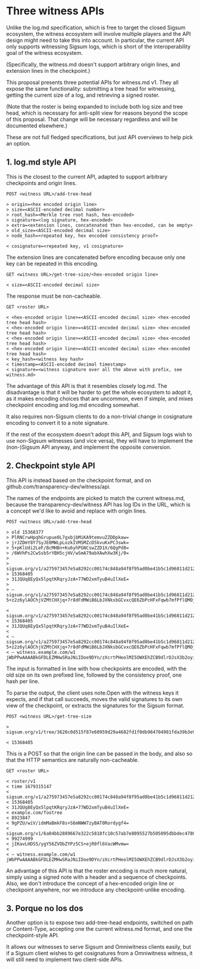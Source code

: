 # Three witness APIs

Unlike the log.md specification, which is free to target the closed Sigsum
ecosystem, the witness ecosystem will involve multiple players and the API
design might need to take this into account. In particular, the current API only
supports witnessing Sigsum logs, which is short of the interoperability goal of
the witness ecosystem.

(Specifically, the witness.md doesn't support arbitrary origin lines, and
extension lines in the checkpoint.)

This proposal presents three potential APIs for witness.md v1. They all expose
the same functionality: submitting a tree head for witnessing, getting the
current size of a log, and retrieving a signed roster.

(Note that the roster is being expanded to include both log size and tree head,
which is necessary for anti-split view for reasons beyond the scope of this
proposal. That change will be necessary regardless and will be documented elsewhere.)

These are not full fledged specifications, but just API overviews to help pick
an option.

## 1. log.md style API

This is the closest to the current API, adapted to support arbitrary
checkpoints and origin lines.

```
POST <witness URL>/add-tree-head

> origin=<hex encoded origin line>
> size=<ASCII-encoded decimal number>
> root_hash=<Merkle tree root hash, hex-encoded>
> signature=<log signature, hex-encoded>
> extra=<extension lines, concatenated then hex-encoded, can be empty>
> old_size=<ASCII-encoded decimal size>
> node_hash=<repeated key, hex encoded consistency proof>

< cosignature=<repeated key, v1 cosignature>
```

The extension lines are concatenated before encoding because only one key can
be repeated in this encoding.

```
GET <witness URL>/get-tree-size/<hex-encoded origin line>

< size=<ASCII-encoded decimal size>
```

The response must be non-cacheable.

```
GET <roster URL>

< <hex-encoded origin line>=<ASCII-encoded decimal size> <hex-encoded tree head hash>
< <hex-encoded origin line>=<ASCII-encoded decimal size> <hex-encoded tree head hash>
< <hex-encoded origin line>=<ASCII-encoded decimal size> <hex-encoded tree head hash>
< <hex-encoded origin line>=<ASCII-encoded decimal size> <hex-encoded tree head hash>
< key_hash=<witness key hash>
< timestamp=<ASCII-encoded decimal timestamp>
< signature=<witness signature over all the above with prefix, see witness.md>
```

The advantage of this API is that it resembles closely log.md. The disadvantage
is that it will be harder to get the whole ecosystem to adopt it, as it makes
encoding choices that are uncommon, even if simple, and mixes checkpoint
encoding and log.md encoding somewhat.

It also requires non-Sigsum clients to do a non-trivial change in cosignature
encoding to convert it to a note signature.

If the rest of the ecosystem doesn't adopt this API, and Sigsum logs wish to use
non-Sigsum witnesses (and vice versa), they will have to implement the
(non-)Sigsum API anyway, and implement the opposite conversion.

## 2. Checkpoint style API

This API is instead based on the checkpoint format,
and on github.com/transparency-dev/witness/api.

The names of the endpoints are picked to match the current witness.md, because
the transparency-dev/witness API has log IDs in the URL, which is a concept we'd
like to avoid and replace with origin lines.

```
POST <witness URL>/add-tree-head

> old 15368377
> PlRNCrwHpqhGrupue0L7gxbjbMiKA9temvuZZDDpkaw=
> jrJZDmY8Y7SyJE0MWLpLozkIVMSMZcD5kvuKxPC3swk=
> 5+pKlUdi2LeF/BcMHBn+Ku6yhPGNCswZZD1X/6QgPd8=
> /6WVhPs2CwSsb5rYBH5cjHV/wSmA79abXAwhXw3Kj/0=
>
> sigsum.org/v1/a275973457e5a8292cc00174c848a94f8f95ad0be41b5c1d96811d212ef880cd
> 15368405
> 31JQUq8EyQx5lpqtKRqryJzA+77WD2xmTyuB4uIlXeE=
>
> — sigsum.org/v1/a275973457e5a8292cc00174c848a94f8f95ad0be41b5c1d96811d212ef880cd 5+z2z6ylAOChjVZMtCHXjq+7r8dFdMWiB6LbJXNksbGCvxcQE6ZbPcHFxFqwb7mfPflQMOjiPl2bvmXvKhQBzM4pq/I=

< sigsum.org/v1/a275973457e5a8292cc00174c848a94f8f95ad0be41b5c1d96811d212ef880cd
< 15368405
< 31JQUq8EyQx5lpqtKRqryJzA+77WD2xmTyuB4uIlXeE=
<
< — sigsum.org/v1/a275973457e5a8292cc00174c848a94f8f95ad0be41b5c1d96811d212ef880cd 5+z2z6ylAOChjVZMtCHXjq+7r8dFdMWiB6LbJXNksbGCvxcQE6ZbPcHFxFqwb7mfPflQMOjiPl2bvmXvKhQBzM4pq/I=
< — witness.example.com/w1 jWbPPwAAAABkGFDLEZMHwSRaJNiIDoe9DYn/zXcrtPHeolMI5OWXEhZCB9dlrDJsX3b2oyin1nPZ\nqhf5nNo0xUe+mbIUBkBIfZ+qnA==
```

The input is formatted in line with how checkpoints are encoded, with the
old size on its own prefixed line, followed by the consistency proof,
one hash per line.

To parse the output, the client uses note.Open with the witness keys it
expects, and if that call succeeds, moves the valid signatures to its
own view of the checkpoint, or extracts the signatures for the Sigsum format.

```
POST <witness URL>/get-tree-size

> sigsum.org/v1/tree/3620c0d515f87e60959d29a4682fd1f0db984704981fda39b3e9ba0a44f57e2f

< 15368405
```

This is a POST so that the origin line can be passed in the body, and also
so that the HTTP semantics are naturally non-cacheable.

```
GET <roster URL>

< roster/v1
< time 1679315147
< sigsum.org/v1/a275973457e5a8292cc00174c848a94f8f95ad0be41b5c1d96811d212ef880cd
< 15368405
< 31JQUq8EyQx5lpqtKRqryJzA+77WD2xmTyuB4uIlXeE=
< example.com/footree
< 8923847
< 9gPZU/wiV/idmMaBmkF8s+S6mNWW7zyBAT0Rordygf4=
< sigsum.org/v1/6a04bb2889667e322c5818fc10c57ab7e8095527b505095dbbdec478066df4a2
< 99274999
< jIKavLHDS5/ygY56ZVObZYPz5CS+ejR0fl6VacWMvmw=
<
< — witness.example.com/w1 jWbPPwAAAABkGFDLEZMHwSRaJNiIDoe9DYn/zXcrtPHeolMI5OWXEhZCB9dlrDJsX3b2oyin1nPZ\nqhf5nNo0xUe+mbIUBkBIfZ+qnA==
```

An advantage of this API is that the roster encoding is much more natural,
simply using a signed note with a header and a sequence of checkpoints. Also,
we don't introduce the concept of a hex-encoded origin line or checkpoint
anywhere, nor we introduce any checkpoint-unlike encoding.

## 3. Porque no los dos

Another option is to expose two add-tree-head endpoints, switched on path or
Content-Type, accepting one the current witness.md format, and one the
checkpoint-style API.

It allows our witnesses to serve Sigsum and Omniwitness clients easily, but if
a Sigsum client wishes to get cosignatures from a Omniwitness witness, it will
still need to implement two client-side APIs.
